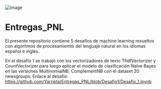 ![image](https://github.com/user-attachments/assets/721962a0-6174-427d-95f5-d5e05abdc3be)

# Entregas_PNL

El presente repositorio contiene 5 desafíos de machine learning resueltos con algoritmos de procesamiemto del lenguaje natural en los idiomas español e inglés.

En el desafío 1 se trabajó con los vectorizadores de texto TfidfVectorizer y CountVectorizer para luego aplicar el modelo de clasificación Naïve Bayes en las versiones MultinomialNB, ComplementNB con el dataset 20 newsgroups. Enlace al desafio: https://github.com/Yarrieta/Entregas_PNL/blob/Desafio1/Desafio_1.ipynb
